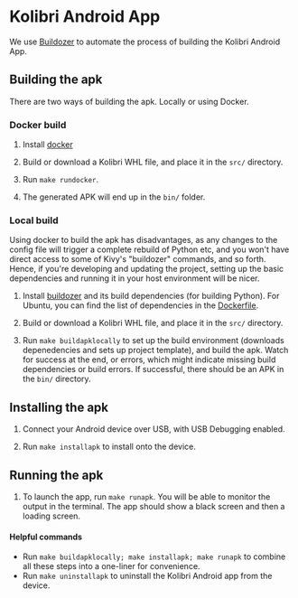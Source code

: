 # Kolibri Android App

We use [Buildozer](https://github.com/kivy/buildozer) to automate the process of building the Kolibri Android App.

## Building the apk

There are two ways of building the apk. Locally or using Docker.

### Docker build

1. Install [docker](https://www.docker.com/community-edition)

2. Build or download a Kolibri WHL file, and place it in the `src/` directory.

3. Run `make rundocker`.

4. The generated APK will end up in the `bin/` folder.

### Local build

Using docker to build the apk has disadvantages, as any changes to the config file will trigger a complete rebuild of Python etc, and you won't have direct access to some of Kivy's "buildozer" commands, and so forth. Hence, if you're developing and updating the project, setting up the basic dependencies and running it in your host environment will be nicer.


1. Install [buildozer](https://github.com/kivy/buildozer) and its build dependencies (for building Python). For Ubuntu, you can find the list of dependencies in the [Dockerfile](./Dockerfile).

2. Build or download a Kolibri WHL file, and place it in the `src/` directory.

3. Run `make buildapklocally` to set up the build environment (downloads depenedencies and sets up project template), and build the apk. Watch for success at the end, or errors, which might indicate missing build dependencies or build errors. If successful, there should be an APK in the `bin/` directory.

## Installing the apk
1. Connect your Android device over USB, with USB Debugging enabled.

2. Run `make installapk` to install onto the device.


## Running the apk

1. To launch the app, run `make runapk`. You will be able to monitor the output in the terminal. The app should show a black screen and then a loading screen.

#### Helpful commands

* Run `make buildapklocally; make installapk; make runapk` to combine all these steps into a one-liner for convenience.
* Run `make uninstallapk` to uninstall the Kolibri Android app from the device.
